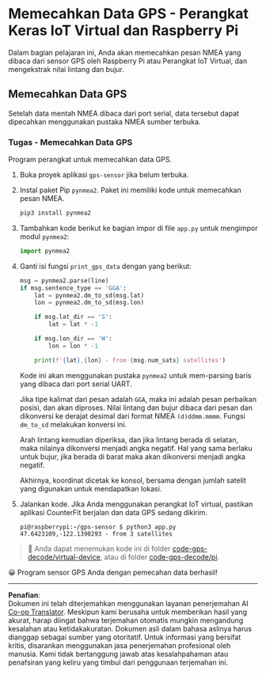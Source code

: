 <!--
CO_OP_TRANSLATOR_METADATA:
{
  "original_hash": "cbb8c285bc64c5192fae3368fb5077d2",
  "translation_date": "2025-08-27T23:52:23+00:00",
  "source_file": "3-transport/lessons/1-location-tracking/single-board-computer-gps-decode.md",
  "language_code": "id"
}
-->
# Memecahkan Data GPS - Perangkat Keras IoT Virtual dan Raspberry Pi

Dalam bagian pelajaran ini, Anda akan memecahkan pesan NMEA yang dibaca dari sensor GPS oleh Raspberry Pi atau Perangkat IoT Virtual, dan mengekstrak nilai lintang dan bujur.

## Memecahkan Data GPS

Setelah data mentah NMEA dibaca dari port serial, data tersebut dapat dipecahkan menggunakan pustaka NMEA sumber terbuka.

### Tugas - Memecahkan Data GPS

Program perangkat untuk memecahkan data GPS.

1. Buka proyek aplikasi `gps-sensor` jika belum terbuka.

1. Instal paket Pip `pynmea2`. Paket ini memiliki kode untuk memecahkan pesan NMEA.

    ```sh
    pip3 install pynmea2
    ```

1. Tambahkan kode berikut ke bagian impor di file `app.py` untuk mengimpor modul `pynmea2`:

    ```python
    import pynmea2
    ```

1. Ganti isi fungsi `print_gps_data` dengan yang berikut:

    ```python
    msg = pynmea2.parse(line)
    if msg.sentence_type == 'GGA':
        lat = pynmea2.dm_to_sd(msg.lat)
        lon = pynmea2.dm_to_sd(msg.lon)

        if msg.lat_dir == 'S':
            lat = lat * -1

        if msg.lon_dir == 'W':
            lon = lon * -1

        print(f'{lat},{lon} - from {msg.num_sats} satellites')
    ```

    Kode ini akan menggunakan pustaka `pynmea2` untuk mem-parsing baris yang dibaca dari port serial UART.

    Jika tipe kalimat dari pesan adalah `GGA`, maka ini adalah pesan perbaikan posisi, dan akan diproses. Nilai lintang dan bujur dibaca dari pesan dan dikonversi ke derajat desimal dari format NMEA `(d)ddmm.mmmm`. Fungsi `dm_to_sd` melakukan konversi ini.

    Arah lintang kemudian diperiksa, dan jika lintang berada di selatan, maka nilainya dikonversi menjadi angka negatif. Hal yang sama berlaku untuk bujur, jika berada di barat maka akan dikonversi menjadi angka negatif.

    Akhirnya, koordinat dicetak ke konsol, bersama dengan jumlah satelit yang digunakan untuk mendapatkan lokasi.

1. Jalankan kode. Jika Anda menggunakan perangkat IoT virtual, pastikan aplikasi CounterFit berjalan dan data GPS sedang dikirim.

    ```output
    pi@raspberrypi:~/gps-sensor $ python3 app.py 
    47.6423109,-122.1390293 - from 3 satellites
    ```

> 💁 Anda dapat menemukan kode ini di folder [code-gps-decode/virtual-device](../../../../../3-transport/lessons/1-location-tracking/code-gps-decode/virtual-device), atau di folder [code-gps-decode/pi](../../../../../3-transport/lessons/1-location-tracking/code-gps-decode/pi).

😀 Program sensor GPS Anda dengan pemecahan data berhasil!

---

**Penafian**:  
Dokumen ini telah diterjemahkan menggunakan layanan penerjemahan AI [Co-op Translator](https://github.com/Azure/co-op-translator). Meskipun kami berusaha untuk memberikan hasil yang akurat, harap diingat bahwa terjemahan otomatis mungkin mengandung kesalahan atau ketidakakuratan. Dokumen asli dalam bahasa aslinya harus dianggap sebagai sumber yang otoritatif. Untuk informasi yang bersifat kritis, disarankan menggunakan jasa penerjemahan profesional oleh manusia. Kami tidak bertanggung jawab atas kesalahpahaman atau penafsiran yang keliru yang timbul dari penggunaan terjemahan ini.